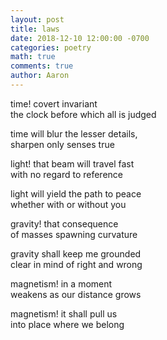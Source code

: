 ```yaml
---
layout: post
title: laws
date: 2018-12-10 12:00:00 -0700
categories: poetry 
math: true
comments: true
author: Aaron
---
```


time! covert invariant  
the clock before which all is judged  

time will blur the lesser details,  
sharpen only senses true  

light! that beam will travel fast  
with no regard to reference  

light will yield the path to peace  
whether with or without you

gravity! that consequence  
of masses spawning curvature

gravity shall keep me grounded  
clear in mind of right and wrong

magnetism! in a moment  
weakens as our distance grows

magnetism! it shall pull us  
into place where we belong